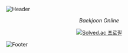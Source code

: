 
![Header](https://capsule-render.vercel.app/api?type=waving&color=gradient&height=150&section=header&text=Machi107's%20Github&fontSize=40&animation=fadeIn&fontAlignY=40)


<div align="center">
  <i>Baekjoon Online</i>
  
<br />
  
  [![Solved.ac 프로필](http://mazassumnida.wtf/api/v2/generate_badge?boj=bd2646)](https://solved.ac/bd2646)
</div>




![Footer](https://capsule-render.vercel.app/api?type=waving&color=gradient&height=150&section=footer)

